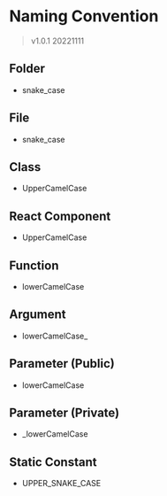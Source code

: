 # Naming Convention
> v1.0.1 20221111
## Folder
- snake_case

## File
- snake_case

## Class
- UpperCamelCase

## React Component
- UpperCamelCase

## Function
- lowerCamelCase

## Argument
- lowerCamelCase_

## Parameter (Public)
- lowerCamelCase

## Parameter (Private)
- _lowerCamelCase

## Static Constant
- UPPER_SNAKE_CASE
